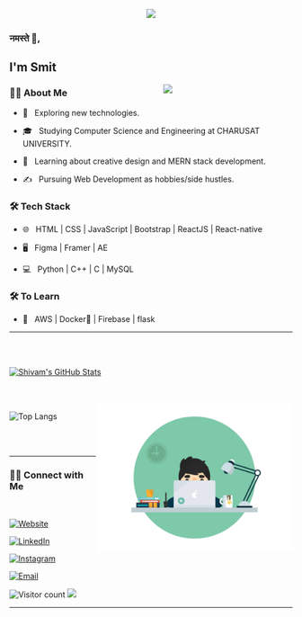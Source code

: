 
<!--- ![](https://github.com/SmitShah090/SmitShah090/blob/master/LinkedIn%20Cover%20-%202.png) -->
<p align="center">
  <img src="https://github.com/thompsonemerson/thompsonemerson/raw/master/cover-thompson.png" />
</p>

<!--
### Hi there 👋, my name is Smit Shah
Currently I am pursuing 3rd year of B.Tech CSE in CHARUSAT UNIVERSITY. I am a self taught and self motivated developer. Now, I'm Proficient in creative  design and building responsive web apps. I never stopped engaging myself to enhance my skills.
Skills: REACT / REACT-NATIVE / JS / HTML / CSS
- 🔭 I’m currently working on javascript framework/libraries 
- 🌱 I’m currently learning MERN stack 
- 🤔 I’m looking for help with React Projects 
 [<img src='https://cdn.jsdelivr.net/npm/simple-icons@3.0.1/icons/github.svg' alt='github' height='40'>](https://github.com/https://github.com/SmitShah090)  [<img src='https://cdn.jsdelivr.net/npm/simple-icons@3.0.1/icons/linkedin.svg' alt='linkedin' height='40'>](https://www.linkedin.com/in/https://www.linkedin.com/in/smit-shah-a5bb28199//)  [<img src='https://cdn.jsdelivr.net/npm/simple-icons@3.0.1/icons/instagram.svg' alt='instagram' height='40'>](https://www.instagram.com/https://www.instagram.com/?hl=en/)  [<img src='https://cdn.jsdelivr.net/npm/simple-icons@3.0.1/icons/youtube.svg' alt='YouTube' height='40'>](https://www.youtube.com/channel/https://www.youtube.com/channel/UC2tTvU2WXHHVfjjyz9kr8RQ)  
![Anurag's github stats](https://github-readme-stats.vercel.app/api?username=SmitShah090&show_icons=true&theme=tokyonight)
![Profile views](https://gpvc.arturio.dev/SmitShah090)
-->

### नमस्ते 🙏,<h2> I'm Smit</h2>

<img align='right' src="https://media.giphy.com/media/M9gbBd9nbDrOTu1Mqx/giphy.gif" width="230">

<h3> 👨🏻 About Me </h3>



- 🤔 &nbsp; Exploring new technologies.

- 🎓 &nbsp; Studying Computer Science and Engineering at CHARUSAT UNIVERSITY.

- 🌱 &nbsp; Learning about creative design and MERN stack development.

- ✍️ &nbsp; Pursuing Web Development as hobbies/side hustles.



<h3>🛠 Tech Stack</h3>





- 🌐 &nbsp; HTML | CSS | JavaScript | Bootstrap | ReactJS | React-native

- 🖥 &nbsp; Figma | Framer | AE

- 💻 &nbsp; Python | C++ | C | MySQL

<!--

- 🛢 &nbsp; MySQL | MongoDB

- 🔧 &nbsp; Git | Markdown | Selenium | Tidyverse

- 🖥 &nbsp; Illustrator| Photoshop | InDesign

-->



<h3>🛠 To Learn</h3>

- 🔧 &nbsp; AWS | Docker🐳 | Firebase | flask

<hr>



<br/><br/>

[![Shivam's GitHub Stats](https://github-readme-stats.vercel.app/api?username=shivam0110&show_icons=true)](https://github.com/shivam0110)

<br/>

<br/>

<img src="https://github.com/nirala69/nirala69/blob/master/70804f7e25b11f29db904f2fa7b4cd9d.gif" width="350" align='right'>

![Top Langs](https://github-readme-stats.vercel.app/api/top-langs/?username=shivam0110&show_icons=true)

<br><br>



<hr>



<h3> 🤝🏻 Connect with Me </h3>

<br>



<p align="center">

<a href="https://shivammalpani.netlify.app/"><img alt="Website" src="https://img.shields.io/badge/shivammalpani.netlify.app-black?style=flat-square&logo=google-chrome"></a>

<a href="https://www.linkedin.com/in/shivam-malpani-47a379198/"><img alt="LinkedIn" src="https://img.shields.io/badge/LinkedIn-Shivam%20Malpani-blue?style=flat-square&logo=linkedin"></a>

<a href="https://www.instagram.com/i__disbalance/"><img alt="Instagram" src="https://img.shields.io/badge/Instagram-i__disbalance-black?style=flat-square&logo=instagram"></a>

<a href="mailto:shivammalpani111@gmail.com"><img alt="Email" src="https://img.shields.io/badge/Email-shivammalpani111@gmail.com-blue?style=flat-square&logo=gmail"></a>

</p>





![Visitor count](https://visitor-badge.laobi.icu/badge?page_id=shivam0110.shivam0110)   <img src="https://media.giphy.com/media/dxn6fRlTIShoeBr69N/giphy.gif" width="30">





<hr>



